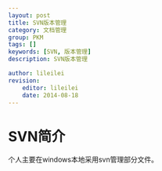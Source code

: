 ```yaml
---
layout: post
title: SVN版本管理
category: 文档管理
group: PKM
tags: []
keywords: [SVN, 版本管理]
description: SVN版本管理

author: lileilei
revision:
    editor: lileilei
    date: 2014-08-18
---
```


# SVN简介

个人主要在windows本地采用svn管理部分文件。

# 
